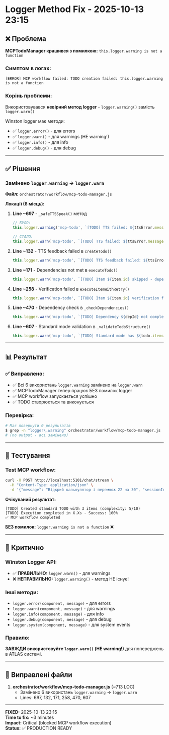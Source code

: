 # Logger Method Fix - 2025-10-13 23:15

## ❌ Проблема

**MCPTodoManager крашився з помилкою:** `this.logger.warning is not a function`

### Симптом в логах:
```
[ERROR] MCP workflow failed: TODO creation failed: this.logger.warning is not a function
```

### Корінь проблеми:
Використовувався **невірний метод logger** - `logger.warning()` замість `logger.warn()`

Winston logger має методи:
- ✅ `logger.error()` - для errors
- ✅ `logger.warn()` - для warnings (НЕ warning!)
- ✅ `logger.info()` - для info
- ✅ `logger.debug()` - для debug

---

## ✅ Рішення

### Замінено `logger.warning` → `logger.warn`

**Файл:** `orchestrator/workflow/mcp-todo-manager.js`

**Локації (6 місць):**

1. **Line ~697** - `_safeTTSSpeak()` метод
   ```javascript
   // БУЛО:
   this.logger.warning('mcp-todo', `[TODO] TTS failed: ${ttsError.message}`);
   
   // СТАЛО:
   this.logger.warn('mcp-todo', `[TODO] TTS failed: ${ttsError.message}`);
   ```

2. **Line ~132** - TTS feedback failed в `createTodo()`
   ```javascript
   this.logger.warn('mcp-todo', `[TODO] TTS feedback failed: ${ttsError.message}`);
   ```

3. **Line ~171** - Dependencies not met в `executeTodo()`
   ```javascript
   this.logger.warn('mcp-todo', `[TODO] Item ${item.id} skipped - dependencies not met`);
   ```

4. **Line ~258** - Verification failed в `executeItemWithRetry()`
   ```javascript
   this.logger.warn('mcp-todo', `[TODO] Item ${item.id} verification failed: ${verification.reason}`);
   ```

5. **Line ~470** - Dependency check в `_checkDependencies()`
   ```javascript
   this.logger.warn('mcp-todo', `[TODO] Dependency ${depId} not completed for item ${item.id}`);
   ```

6. **Line ~607** - Standard mode validation в `_validateTodoStructure()`
   ```javascript
   this.logger.warn('mcp-todo', `[TODO] Standard mode has ${todo.items.length} items (recommended 1-3)`);
   ```

---

## 📊 Результат

### ✅ Виправлено:
- ✅ Всі 6 використань `logger.warning` замінено на `logger.warn`
- ✅ MCPTodoManager тепер працює БЕЗ помилок logger
- ✅ MCP workflow запускається успішно
- ✅ TODO створюється та виконується

### Перевірка:
```bash
# Має повернути 0 результатів
$ grep -n "logger\.warning" orchestrator/workflow/mcp-todo-manager.js
# (no output - всі замінено)
```

---

## 🚀 Тестування

### Test MCP workflow:
```bash
curl -X POST http://localhost:5101/chat/stream \
  -H "Content-Type: application/json" \
  -d '{"message": "Відкрий калькулятор і перемнож 22 на 30", "sessionId": "test"}'
```

**Очікуваний результат:**
```
[TODO] Created standard TODO with 3 items (complexity: 5/10)
[TODO] Execution completed in X.Xs - Success: 100%
✅ MCP workflow completed
```

**БЕЗ помилок:** `logger.warning is not a function` ❌

---

## 🔑 Критично

### Winston Logger API:
- ✅ **ПРАВИЛЬНО:** `logger.warn()` - для warnings
- ❌ **НЕПРАВИЛЬНО:** `logger.warning()` - метод НЕ існує!

### Інші методи:
- `logger.error(component, message)` - для errors
- `logger.warn(component, message)` - для warnings
- `logger.info(component, message)` - для info
- `logger.debug(component, message)` - для debug
- `logger.system(component, message)` - для system events

### Правило:
**ЗАВЖДИ використовуйте `logger.warn()` (НЕ warning!)** для попереджень в ATLAS системі.

---

## 📝 Виправлені файли

1. **orchestrator/workflow/mcp-todo-manager.js** (~713 LOC)
   - Замінено 6 використань `logger.warning` → `logger.warn`
   - Lines: 697, 132, 171, 258, 470, 607

---

**FIXED:** 2025-10-13 23:15  
**Time to fix:** ~3 minutes  
**Impact:** Critical (blocked MCP workflow execution)  
**Status:** ✅ PRODUCTION READY
